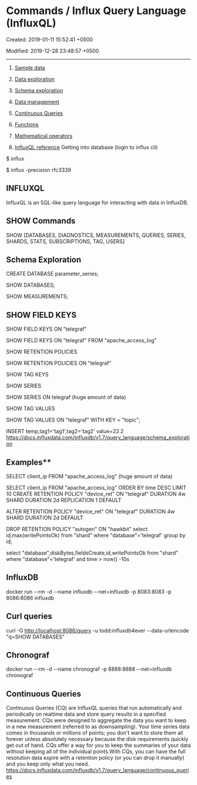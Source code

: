 # Commands / Influx Query Language (InfluxQL)

Created: 2019-01-11 15:52:41 +0500

Modified: 2019-12-28 23:48:57 +0500

---

1. [Sample data](https://docs.influxdata.com/influxdb/v1.7/query_language/data_download/)

2. [Data exploration](https://docs.influxdata.com/influxdb/v1.7/query_language/data_exploration/)

3. [Schema exploration](https://docs.influxdata.com/influxdb/v1.7/query_language/schema_exploration/)

4. [Data management](https://docs.influxdata.com/influxdb/v1.7/query_language/database_management/)

5. [Continuous Queries](https://docs.influxdata.com/influxdb/v1.7/query_language/continuous_queries/)

6. [Functions](https://docs.influxdata.com/influxdb/v1.7/query_language/functions/)

7. [Mathematical operators](https://docs.influxdata.com/influxdb/v1.7/query_language/math_operators/)

8. [InfluxQL reference](https://docs.influxdata.com/influxdb/v1.7/query_language/spec/)
Getting into database (login to influx cli)

$ influx

$ influx -precision rfc3339

## INFLUXQL

InfluxQL is an SQL-like query language for interacting with data in InfluxDB.

## SHOW Commands

SHOW [DATABASES, DIAGNOSTICS, MEASUREMENTS, QUERIES, SERIES, SHARDS, STATS, SUBSCRIPTIONS, TAG, USERS]

## Schema Exploration

CREATE DATABASE parameter_series;

SHOW DATABASES;

SHOW MEASUREMENTS;

## SHOW FIELD KEYS

SHOW FIELD KEYS ON "telegraf"

SHOW FIELD KEYS ON "telegraf" FROM "apache_access_log"

SHOW RETENTION POLICIES

SHOW RETENTION POLICIES ON "telegraf"

SHOW TAG KEYS

SHOW SERIES

SHOW SERIES ON telegraf (huge amount of data)

SHOW TAG VALUES

SHOW TAG VALUES ON "telegraf" WITH KEY = "topic";

INSERT temp,tag1='tag1',tag2='tag2' value=22.2
<https://docs.influxdata.com/influxdb/v1.7/query_language/schema_exploration>

## Examples**

SELECT client_ip FROM "apache_access_log" (huge amount of data)

SELECT client_ip FROM "apache_access_log" ORDER BY time DESC LIMIT 10
CREATE RETENTION POLICY "device_ret" ON "telegraf" DURATION 4w SHARD DURATION 2d REPLICATION 1 DEFAULT

ALTER RETENTION POLICY "device_ret" ON "telegraf" DURATION 4w SHARD DURATION 2d DEFAULT

DROP RETENTION POLICY "autogen" ON "hawkbit"
select id,max(writePointsOk) from "shard" where "database"='telegraf' group by id;

select "database",diskBytes,fieldsCreate,id,writePointsOk from "shard" where "database"='telegraf' and time > now() -10s

## InfluxDB

docker run --rm -d --name influxdb --net=influxdb -p 8083:8083 -p 8086:8086 influxdb

## Curl queries

curl -G <http://localhost:8086/query> -u todd:influxdb4ever --data-urlencode "q=SHOW DATABASES"

## Chronograf

docker run --rm -d --name chronograf -p 8888:8888 --net=influxdb chronograf

## Continuous Queries

Continuous Queries (CQ) are InfluxQL queries that run automatically and periodically on realtime data and store query results in a specified measurement.
CQs were designed to aggregate the data you want to keep in a new measurement (referred to as downsampling). Your time series data comes in thousands or millions of points; you don't want to store them all forever unless absolutely necessary because the disk requirements quickly get out of hand. CQs offer a way for you to keep the summaries of your data without keeping all of the individual points.With CQs, you can have the full resolution data expire with a retention policy (or you can drop it manually) and you keep only what you need.
<https://docs.influxdata.com/influxdb/v1.7/query_language/continuous_queries>
